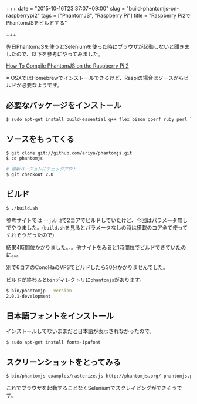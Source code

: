 +++
date = "2015-10-16T23:37:07+09:00"
slug = "build-phantomjs-on-raspberrypi2"
tags = ["PhantomJS", "Raspberry Pi"]
title = "Raspberry Pi2でPhantomJSをビルドする"

+++

先日PhantomJSを使うとSeleniumを使った時にブラウザが起動しないと聞きましたので、以下を参考にやってみました。

[How To Compile PhantomJS on the Raspberry Pi 2](http://raspberrypimaker.com/how-to-compile-phantomjs-on-the-raspberry-pi-2/)

※ OSXではHomebrewでインストールできるけど、Raspiの場合はソースからビルドが必要なようです。

## 必要なパッケージをインストール

```sh
$ sudo apt-get install build-essential g++ flex bison gperf ruby perl libsqlite3-dev libfontconfig1-dev libicu-dev libfreetype6 libssl-dev libpng-dev libjpeg-dev
```

## ソースをもってくる

```sh
$ git clone git://github.com/ariya/phantomjs.git
$ cd phantomjs

# 最新バージョンにチェックアウト
$ git checkout 2.0
```

## ビルド

```sh
$ ./build.sh
```

参考サイトでは `--job 2`で2コアでビルドしていたけど、今回はパラメータ無しでやりました。(`build.sh`を見るとパラメータなしの時は搭載のコア全て使ってくれそうだったので)

結果4時間位かかりました。。。他サイトをみると1時間位でビルドできていたのに。。。

別で6コアのConoHaのVPSでビルドしたら30分かかりませんでした。

ビルドが終わると`bin`ディレクトリに`phantomjs`があります。

```sh
$ bin/phantomjp --version
2.0.1-development
```

## 日本語フォントをインストール

インストールしてないままだと日本語が表示されなかったので。

```sh
$ sudo apt-get install fonts-ipafont
```

## スクリーンショットをとってみる

```sh
$ bin/phantomjs examples/rasterize.js http://phantomjs.org/ phantomjs.png
```

これでブラウザを起動することなくSeleniumでスクレイピングができそうです。
